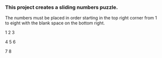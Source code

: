 ### This project creates a sliding numbers puzzle.
The numbers must be placed in order starting in the top right corner from 1 to eight with the blank space on the bottom right.

1 2 3

4 5 6

7 8 
